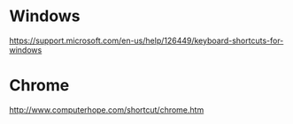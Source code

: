 Windows
========

https://support.microsoft.com/en-us/help/126449/keyboard-shortcuts-for-windows

Chrome
======

http://www.computerhope.com/shortcut/chrome.htm
